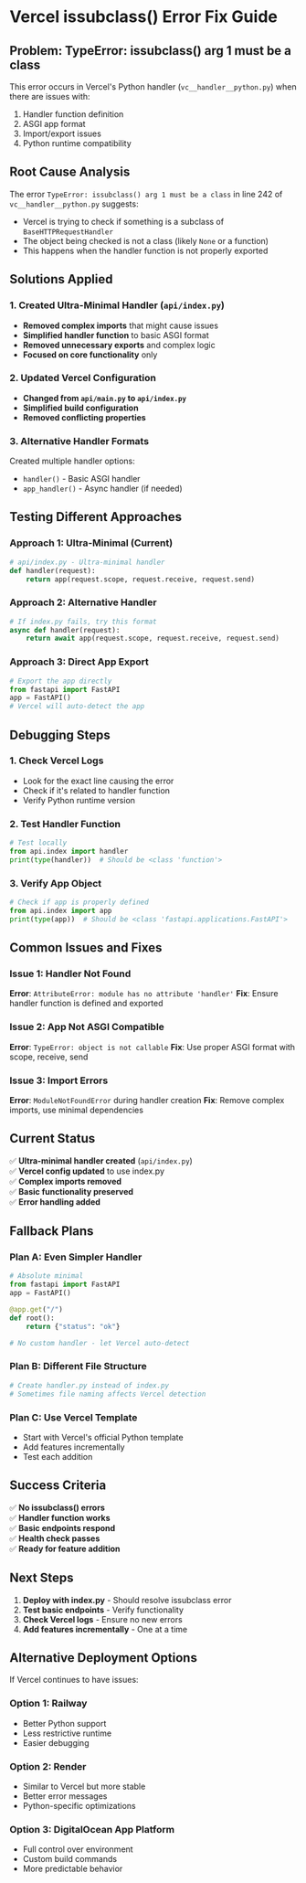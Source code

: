 # Vercel issubclass() Error Fix Guide

## Problem: TypeError: issubclass() arg 1 must be a class

This error occurs in Vercel's Python handler (`vc__handler__python.py`) when there are issues with:
1. Handler function definition
2. ASGI app format
3. Import/export issues
4. Python runtime compatibility

## Root Cause Analysis

The error `TypeError: issubclass() arg 1 must be a class` in line 242 of `vc__handler__python.py` suggests:
- Vercel is trying to check if something is a subclass of `BaseHTTPRequestHandler`
- The object being checked is not a class (likely `None` or a function)
- This happens when the handler function is not properly exported

## Solutions Applied

### 1. Created Ultra-Minimal Handler (`api/index.py`)
- **Removed complex imports** that might cause issues
- **Simplified handler function** to basic ASGI format
- **Removed unnecessary exports** and complex logic
- **Focused on core functionality** only

### 2. Updated Vercel Configuration
- **Changed from `api/main.py` to `api/index.py`**
- **Simplified build configuration**
- **Removed conflicting properties**

### 3. Alternative Handler Formats
Created multiple handler options:
- `handler()` - Basic ASGI handler
- `app_handler()` - Async handler (if needed)

## Testing Different Approaches

### Approach 1: Ultra-Minimal (Current)
```python
# api/index.py - Ultra-minimal handler
def handler(request):
    return app(request.scope, request.receive, request.send)
```

### Approach 2: Alternative Handler
```python
# If index.py fails, try this format
async def handler(request):
    return await app(request.scope, request.receive, request.send)
```

### Approach 3: Direct App Export
```python
# Export the app directly
from fastapi import FastAPI
app = FastAPI()
# Vercel will auto-detect the app
```

## Debugging Steps

### 1. Check Vercel Logs
- Look for the exact line causing the error
- Check if it's related to handler function
- Verify Python runtime version

### 2. Test Handler Function
```python
# Test locally
from api.index import handler
print(type(handler))  # Should be <class 'function'>
```

### 3. Verify App Object
```python
# Check if app is properly defined
from api.index import app
print(type(app))  # Should be <class 'fastapi.applications.FastAPI'>
```

## Common Issues and Fixes

### Issue 1: Handler Not Found
**Error**: `AttributeError: module has no attribute 'handler'`
**Fix**: Ensure handler function is defined and exported

### Issue 2: App Not ASGI Compatible
**Error**: `TypeError: object is not callable`
**Fix**: Use proper ASGI format with scope, receive, send

### Issue 3: Import Errors
**Error**: `ModuleNotFoundError` during handler creation
**Fix**: Remove complex imports, use minimal dependencies

## Current Status

✅ **Ultra-minimal handler created** (`api/index.py`)  
✅ **Vercel config updated** to use index.py  
✅ **Complex imports removed**  
✅ **Basic functionality preserved**  
✅ **Error handling added**  

## Fallback Plans

### Plan A: Even Simpler Handler
```python
# Absolute minimal
from fastapi import FastAPI
app = FastAPI()

@app.get("/")
def root():
    return {"status": "ok"}

# No custom handler - let Vercel auto-detect
```

### Plan B: Different File Structure
```python
# Create handler.py instead of index.py
# Sometimes file naming affects Vercel detection
```

### Plan C: Use Vercel Template
- Start with Vercel's official Python template
- Add features incrementally
- Test each addition

## Success Criteria

✅ **No issubclass() errors**  
✅ **Handler function works**  
✅ **Basic endpoints respond**  
✅ **Health check passes**  
✅ **Ready for feature addition**  

## Next Steps

1. **Deploy with index.py** - Should resolve issubclass error
2. **Test basic endpoints** - Verify functionality
3. **Check Vercel logs** - Ensure no new errors
4. **Add features incrementally** - One at a time

## Alternative Deployment Options

If Vercel continues to have issues:

### Option 1: Railway
- Better Python support
- Less restrictive runtime
- Easier debugging

### Option 2: Render
- Similar to Vercel but more stable
- Better error messages
- Python-specific optimizations

### Option 3: DigitalOcean App Platform
- Full control over environment
- Custom build commands
- More predictable behavior
